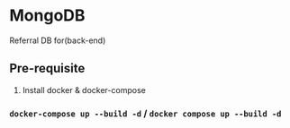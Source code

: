# MongoDB

Referral DB for(back-end)

## Pre-requisite

1. Install docker & docker-compose

### `docker-compose up --build -d` / `docker compose up --build -d`
